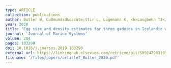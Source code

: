 ```yaml
---
type: ARTICLE
collection: publications
author: Butler W, Guðmundsd&oacute;ttir L, Logemann K, <b>Langbehn TJ</b> & Marteinsd&oacute;ttir G
year: 2020
title: 'Egg size and density estimates for three gadoids in Icelandic waters and their implications for the vertical distribution of eggs along a stratified water column'
journal: 'Journal of Marine Systems'
volume: 204
pages: 103290
doi: 10.1016/j.jmarsys.2019.103290
external_url: https://linkinghub.elsevier.com/retrieve/pii/S0924796319304270
filename: '/files/papers/article7_Butler_2020.pdf'
---
```

